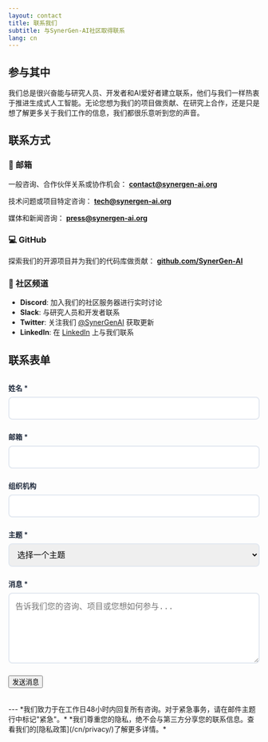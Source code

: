 ```yaml
---
layout: contact
title: 联系我们
subtitle: 与SynerGen-AI社区取得联系
lang: cn
---
```


## 参与其中

我们总是很兴奋能与研究人员、开发者和AI爱好者建立联系，他们与我们一样热衷于推进生成式人工智能。无论您想为我们的项目做贡献、在研究上合作，还是只是想了解更多关于我们工作的信息，我们都很乐意听到您的声音。

## 联系方式

### 📧 邮箱
一般咨询、合作伙伴关系或协作机会：
**[contact@synergen-ai.org](mailto:contact@synergen-ai.org)**

技术问题或项目特定咨询：
**[tech@synergen-ai.org](mailto:tech@synergen-ai.org)**

媒体和新闻咨询：
**[press@synergen-ai.org](mailto:press@synergen-ai.org)**

### 💻 GitHub
探索我们的开源项目并为我们的代码库做贡献：
**[github.com/SynerGen-AI](https://github.com/SynerGen-AI)**

### 💬 社区频道

- **Discord**: 加入我们的社区服务器进行实时讨论
- **Slack**: 与研究人员和开发者联系
- **Twitter**: 关注我们 [@SynerGenAI](https://twitter.com/SynerGenAI) 获取更新
- **LinkedIn**: 在 [LinkedIn](https://linkedin.com/company/synergen-ai) 上与我们联系

## 联系表单

<form id="contact-form" class="contact-form">
  <div class="form-group">
    <label for="name">姓名 *</label>
    <input type="text" id="name" name="name" required>
  </div>
  
  <div class="form-group">
    <label for="email">邮箱 *</label>
    <input type="email" id="email" name="email" required>
  </div>
  
  <div class="form-group">
    <label for="organization">组织机构</label>
    <input type="text" id="organization" name="organization">
  </div>
  
  <div class="form-group">
    <label for="subject">主题 *</label>
    <select id="subject" name="subject" required>
      <option value="">选择一个主题</option>
      <option value="collaboration">研究合作</option>
      <option value="contribution">项目贡献</option>
      <option value="partnership">合作机会</option>
      <option value="support">技术支持</option>
      <option value="media">媒体咨询</option>
      <option value="other">其他</option>
    </select>
  </div>
  
  <div class="form-group">
    <label for="message">消息 *</label>
    <textarea id="message" name="message" rows="6" required placeholder="告诉我们您的咨询、项目或您想如何参与..."></textarea>
  </div>
  
  <button type="submit" class="btn btn-primary">发送消息</button>
</form>
---
*我们致力于在工作日48小时内回复所有咨询。对于紧急事务，请在邮件主题行中标记"紧急"。*
*我们尊重您的隐私，绝不会与第三方分享您的联系信息。查看我们的[隐私政策](/cn/privacy/)了解更多详情。*

<style>
.contact-form {
  max-width: 600px;
  margin: 2rem 0;
}

.form-group {
  margin-bottom: 1.5rem;
}

.form-group label {
  display: block;
  margin-bottom: 0.5rem;
  font-weight: 600;
  color: #1e293b;
}

.form-group input,
.form-group select,
.form-group textarea {
  width: 100%;
  padding: 0.75rem;
  border: 2px solid #e2e8f0;
  border-radius: 8px;
  font-size: 1rem;
  transition: border-color 0.3s ease;
}

.form-group input:focus,
.form-group select:focus,
.form-group textarea:focus {
  outline: none;
  border-color: #2563eb;
}

.form-group textarea {
  resize: vertical;
  min-height: 120px;
}
</style>
